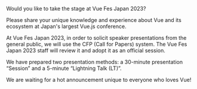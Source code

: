 Would you like to take the stage at Vue Fes Japan 2023?

Please share your unique knowledge and experience about Vue and its ecosystem at Japan's largest Vue.js conference.

At Vue Fes Japan 2023, in order to solicit speaker presentations from the general public, we will use the CFP (Call for Papers) system. The Vue Fes Japan 2023 staff will review it and adopt it as an official session.

We have prepared two presentation methods: a 30-minute presentation “Session” and a 5-minute “Lightning Talk (LT)”.

We are waiting for a hot announcement unique to everyone who loves Vue!
